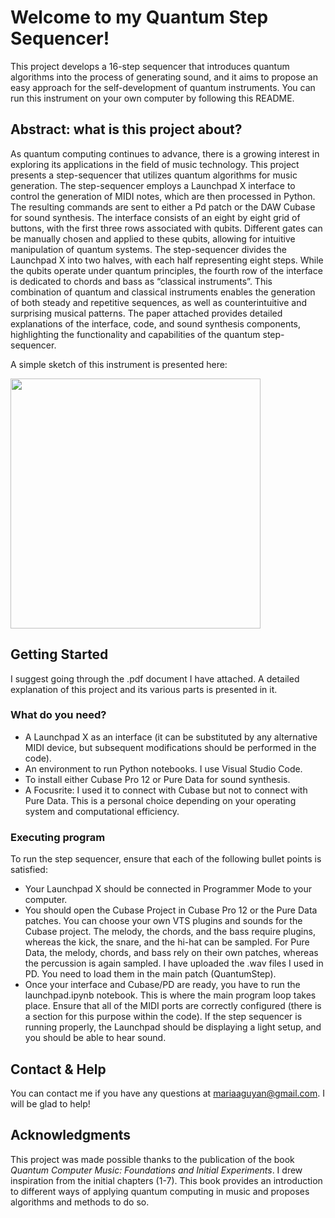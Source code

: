 # Welcome to my Quantum Step Sequencer!

This project develops a 16-step sequencer that introduces quantum algorithms into the process of generating sound, and it aims to propose an easy approach for the self-development of quantum instruments. You can run this instrument on your own computer by following this README.

## Abstract: what is this project about?

As quantum computing continues to advance, there is a growing interest in exploring its applications in the field of music technology. This project presents a step-sequencer that utilizes quantum algorithms for music generation. The step-sequencer employs a Launchpad X interface to control the generation of MIDI notes, which are then processed in Python. The resulting commands are sent to either a Pd patch or the DAW Cubase for sound synthesis. The interface consists of an eight by eight grid of buttons, with the first three rows associated with qubits. Different gates can be manually chosen and applied to these qubits, allowing for intuitive manipulation of quantum systems. The step-sequencer divides the Launchpad X into two halves, with each half representing eight steps. While the qubits operate under quantum principles, the fourth row of the interface is dedicated to chords and bass as “classical instruments”. This combination of quantum and classical instruments enables the generation of both steady and repetitive sequences, as well as counterintuitive and surprising musical patterns. The paper attached provides detailed explanations of the interface, code, and sound synthesis components, highlighting the functionality and capabilities of the quantum step-sequencer.

A simple sketch of this instrument is presented here: 

<img src="https://github.com/maria-aguado/Quantum-Step-Sequencer/assets/114862739/d84418f6-1896-458f-b961-6066412c9172" width="400" />

## Getting Started

I suggest going through the .pdf document I have attached. A detailed explanation of this project and its various parts is presented in it. 

### What do you need?

* A Launchpad X as an interface (it can be substituted by any alternative MIDI device, but subsequent modifications should be performed in the code).
* An environment to run Python notebooks. I use Visual Studio Code.
* To install either Cubase Pro 12 or Pure Data for sound synthesis.
* A Focusrite: I used it to connect with Cubase but not to connect with Pure Data. This is a personal choice depending on your operating system and computational efficiency.

### Executing program

To run the step sequencer, ensure that each of the following bullet points is satisfied:

* Your Launchpad X should be connected in Programmer Mode to your computer.
* You should open the Cubase Project in Cubase Pro 12 or the Pure Data patches. You can choose your own VTS plugins and sounds for the Cubase project. The melody, the chords, and the bass require plugins, whereas the kick, the snare, and the hi-hat can be sampled. For Pure Data, the melody, chords, and bass rely on their own patches, whereas the percussion is again sampled. I have uploaded the .wav files I used in PD. You need to load them in the main patch (QuantumStep).
* Once your interface and Cubase/PD are ready, you have to run the launchpad.ipynb notebook. This is where the main program loop takes place. Ensure that all of the MIDI ports are correctly configured (there is a section for this purpose within the code). If the step sequencer is running properly, the Launchpad should be displaying a light setup, and you should be able to hear sound.

## Contact & Help

You can contact me if you have any questions at mariaaguyan@gmail.com. I will be glad to help!

## Acknowledgments

This project was made possible thanks to the publication of the book _Quantum Computer Music: Foundations and Initial Experiments_. I drew inspiration from the initial chapters (1-7). This book provides an introduction to different ways of applying quantum computing in music and proposes algorithms and methods to do so.
